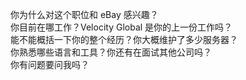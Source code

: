 你为什么对这个职位和 eBay 感兴趣？      
你目前在哪工作？Velocity Global 是你的上一份工作吗？    
能不能概括一下你的整个经历？你大概维护了多少服务器？     
你熟悉哪些语言和工具？你还有在面试其他公司吗？     
你有问题要问我吗？     
